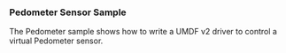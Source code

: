 ### Pedometer Sensor Sample

The Pedometer sample shows how to write a UMDF v2 driver to control a virtual Pedometer sensor.